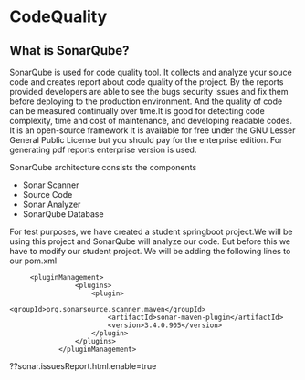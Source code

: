 # CodeQuality
## What is  SonarQube?
SonarQube is used for code quality tool. It collects and analyze your souce code and creates report 
about code quality of the project. By the reports provided developers are able to see the bugs security issues and fix them before deploying to the production environment.
And the quality of code can be measured continually over time.It is good for  detecting code complexity, time and cost of maintenance, and developing readable codes.
It is an open-source framework It is available for free under the GNU Lesser General Public License but you should pay for the enterprise edition. For generating pdf reports enterprise version is used.

SonarQube architecture consists the components
- Sonar Scanner
- Source Code
- Sonar Analyzer
- SonarQube Database



For test purposes, we have created a student springboot project.We will be using this project and SonarQube will analyze our code.
But before this we have to modify our student project. We will be adding the following lines to our pom.xml

```
     <pluginManagement>
                <plugins>
                    <plugin>
                        <groupId>org.sonarsource.scanner.maven</groupId>
                        <artifactId>sonar-maven-plugin</artifactId>
                        <version>3.4.0.905</version>
                    </plugin>
                </plugins>
            </pluginManagement>
```            


??sonar.issuesReport.html.enable=true
